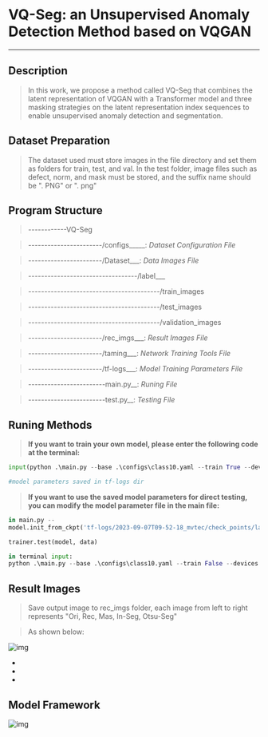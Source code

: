 # VQ-Seg: an Unsupervised Anomaly Detection Method based on VQGAN

---

## Description

>In this work, we propose a method called VQ-Seg that combines the latent representation of VQGAN with a Transformer model and three masking strategies on the latent representation index sequences to enable unsupervised anomaly detection and segmentation.

## Dataset Preparation

>The dataset used must store images in the file directory and set them as folders for train, test, and val. In the test folder, image files such as defect, norm, and mask must be stored, and the suffix name should be ". PNG" or ". png"

## Program Structure

> ------------VQ-Seg

> -----------------------/configs_____: *Dataset Configuration File*

>-----------------------/Dataset___: *Data Images File*

>----------------------------------/label___

>-----------------------------------------/train_images

>-----------------------------------------/test_images

>-----------------------------------------/validation_images

>-----------------------/rec_imgs___: *Result Images File*

>-----------------------/taming___: *Network Training Tools File*

>-----------------------/tf-logs___: *Model Training Parameters File*

>------------------------main.py__: *Runing File*

>------------------------test.py__: *Testing File*

## Runing Methods

>**If you want to train your own model, please enter the following code at the terminal:**

```python
input(python .\main.py --base .\configs\class10.yaml --train True --devices 1) 

#model parameters saved in tf-logs dir
```

>**If you want to use the saved model parameters for direct testing, you can modify the model parameter file in the main file:**

```python
in main.py --
model.init_from_ckpt('tf-logs/2023-09-07T09-52-18_mvtec/check_points/last.ckpt')

trainer.test(model, data)

in terminal input:
python .\main.py --base .\configs\class10.yaml --train False --devices 1
```

## Result Images

>Save output image to rec_imgs folder, each image from left to right represents "Ori,  Rec,  Mas,  In-Seg,  Otsu-Seg"

>As shown below:

![img](/rec_imgs/class10/gray/class10_test/0020.PNG)

-
-
-
## **Model Framework**

![img](/configs/flow.png)

